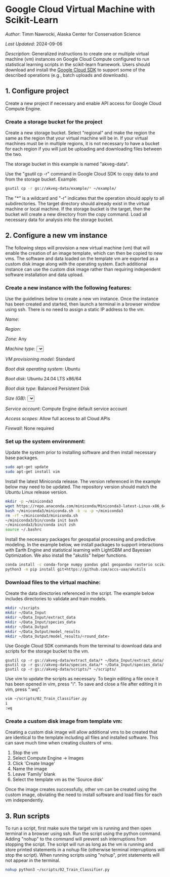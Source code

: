 # Google Cloud Virtual Machine with Scikit-Learn

*Author*: Timm Nawrocki, Alaska Center for Conservation Science

*Last Updated*: 2024-09-06

*Description*: Generalized instructions to create one or multiple virtual machine (vm) instances on Google Cloud Compute configured to run statistical learning scripts in the scikit-learn framework. Users should download and install the [Google Cloud SDK](https://cloud.google.com/sdk/) to support some of the described operations (e.g., batch uploads and downloads).

## 1. Configure project
Create a new project if necessary and enable API access for Google Cloud Compute Engine.

### Create a storage bucket for the project
Create a new storage bucket. Select "regional" and make the region the same as the region that your virtual machine will be in. If your virtual machines must be in multiple regions, it is not necessary to have a bucket for each region if you will just be uploading and downloading files between the two.

The storage bucket in this example is named "akveg-data".

Use the "gsutil cp -r" command in Google Cloud SDK to copy data to and from the storage bucket. Example:

```bash
gsutil cp -r gs://akveg-data/example/* ~/example/
```

The "*" is a wildcard and "-r" indicates that the operation should apply to all subdirectories. The target directory should already exist in the virtual machine or local machine. If the storage bucket is the target, then the bucket will create a new directory from the copy command. Load all necessary data for analysis into the storage bucket.

## 2. Configure a new vm instance
The following steps will provision a new virtual machine (vm) that will enable the creation of an image template, which can then be copied to new vms. The software and data loaded on the template vm are exported as a custom disk image along with the operating system. Each additional instance can use the custom disk image rather than requiring independent software installation and data upload.

### Create a new instance with the following features:

Use the guidelines below to create a new vm instance. Once the instance has been created and started, then launch a terminal in a browser window using ssh. There is no need to assign a static IP address to the vm.

*Name*: <name>

*Region*: <region>

*Zone*: Any

*Machine type*: <select based on computational needs>

*VM provisioning model*: Standard

*Boot disk operating system*: Ubuntu

*Boot disk*: Ubuntu 24.04 LTS x86/64

*Boot disk type*: Balanced Persistent Disk

*Size (GB)*: <select based on data size>

*Service account*: Compute Engine default service account

*Access scopes*: Allow full access to all Cloud APIs

*Firewall*: None required

### Set up the system environment:

Update the system prior to installing software and then install necessary base packages.

```bash
sudo apt-get update
sudo apt-get install vim
```

Install the latest Miniconda release. The version referenced in the example below may need to be updated. The repository version should match the Ubuntu Linux release version.

```bash
mkdir -p ~/miniconda3
wget https://repo.anaconda.com/miniconda/Miniconda3-latest-Linux-x86_64.sh -O ~/miniconda3/miniconda.sh
bash ~/miniconda3/miniconda.sh -b -u -p ~/miniconda3
rm -rf ~/miniconda3/miniconda.sh
~/miniconda3/bin/conda init bash
~/miniconda3/bin/conda init zsh
source ~/.bashrc
```

Install the necessary packages for geospatial processing and predictive modeling. In the example below, we install packages to support interactions with Earth Engine and statistical learning with LightGBM and Bayesian Optimization. We also install the "akutils" helper functions.

```bash
conda install -c conda-forge numpy pandas gdal geopandas rasterio scikit-learn imbalanced-learn lightgbm bayesian-optimization joblib earthengine-api geemap
python3 -m pip install git+https://github.com/accs-uaa/akutils
```

### Download files to the virtual machine:

Create the data directories referenced in the script. The example below includes directories to validate and train models.

```bash
mkdir ~/scripts
mkdir ~/Data_Input
mkdir ~/Data_Input/extract_data
mkdir ~/Data_Input/species_data
mkdir ~/Data_Output
mkdir ~/Data_Output/model_results
mkdir ~/Data_Output/model_results/<round_date>
```

Use Google Cloud SDK commands from the terminal to download data and scripts for the storage bucket to the vm.

```
gsutil cp -r gs://akveg-data/extract_data/* ~/Data_Input/extract_data/
gsutil cp -r gs://akveg-data/species_data/* ~/Data_Input/species_data/
gsutil cp -r gs://akveg-data/scripts/* ~/scripts/
```

Use vim to update the scripts as necessary. To begin editing a file once it has been opened in vim, press "i". To save and close a file after editing it in vim, press ":wq".

```bash
vim ~/scripts/02_Train_Classifier.py
i
:wq
```

### Create a custom disk image from template vm:

Creating a custom disk image will allow additional vms to be created that are identical to the template including all files and installed software. This can save much time when creating clusters of vms.
1. Stop the vm
2. Select Compute Engine -> Images
3. Click 'Create Image'
4. Name the image
5. Leave 'Family' blank
6. Select the template vm as the 'Source disk'

Once the image creates successfully, other vm can be created using the custom image, obviating the need to install software and load files for each vm independently.

## 3. Run scripts
To run a script, first make sure the target vm is running and then open terminal in a browser using ssh. Run the script using the python command. Adding "nohup" to the command will prevent ssh interruptions from stopping the script. The script will run as long as the vm is running and store printed statements in a nohup file (otherwise terminal interruptions will stop the script). When running scripts using "nohup", print statements will not appear in the terminal.

```bash
nohup python3 ~/scripts/02_Train_Classifier.py
```

